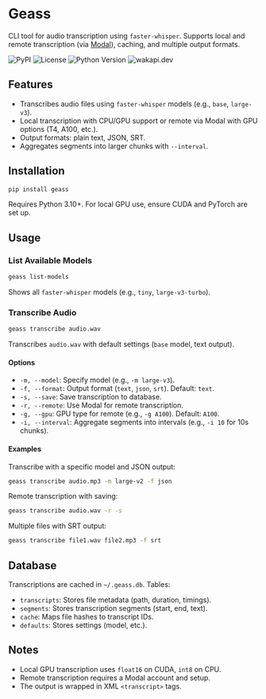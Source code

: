# Geass

CLI tool for audio transcription using `faster-whisper`. Supports local and remote
transcription (via [Modal](https://modal.com)), caching, and multiple output formats.

![PyPI](https://img.shields.io/pypi/v/geass)
![License](https://img.shields.io/pypi/l/geass)
![Python Version](https://img.shields.io/badge/python-3.10%2B-blue?logo=python)
![wakapi.dev](https://wakapi.dev/api/badge/Kabilan108/interval:any/project:geass)

## Features

- Transcribes audio files using `faster-whisper` models (e.g., `base`, `large-v3`).
- Local transcription with CPU/GPU support or remote via Modal with GPU options (T4, A100, etc.).
- Output formats: plain text, JSON, SRT.
- Aggregates segments into larger chunks with `--interval`.

## Installation

```bash
pip install geass
```

Requires Python 3.10+. For local GPU use, ensure CUDA and PyTorch are set up.

## Usage

### List Available Models

```bash
geass list-models
```

Shows all `faster-whisper` models (e.g., `tiny`, `large-v3-turbo`).

### Transcribe Audio

```bash
geass transcribe audio.wav
```

Transcribes `audio.wav` with default settings (`base` model, text output).

#### Options

- `-m, --model`: Specify model (e.g., `-m large-v3`).
- `-f, --format`: Output format (`text`, `json`, `srt`). Default: `text`.
- `-s, --save`: Save transcription to database.
- `-r, --remote`: Use Modal for remote transcription.
- `-g, --gpu`: GPU type for remote (e.g., `-g A100`). Default: `A100`.
- `-i, --interval`: Aggregate segments into intervals (e.g., `-i 10` for 10s chunks).

#### Examples

Transcribe with a specific model and JSON output:
```bash
geass transcribe audio.mp3 -m large-v2 -f json
```

Remote transcription with saving:
```bash
geass transcribe audio.wav -r -s
```

Multiple files with SRT output:
```bash
geass transcribe file1.wav file2.mp3 -f srt
```

## Database

Transcriptions are cached in `~/.geass.db`. Tables:
- `transcripts`: Stores file metadata (path, duration, timings).
- `segments`: Stores transcription segments (start, end, text).
- `cache`: Maps file hashes to transcript IDs.
- `defaults`: Stores settings (model, etc.).

## Notes

- Local GPU transcription uses `float16` on CUDA, `int8` on CPU.
- Remote transcription requires a Modal account and setup.
- The output is wrapped in XML `<transcript>` tags.
